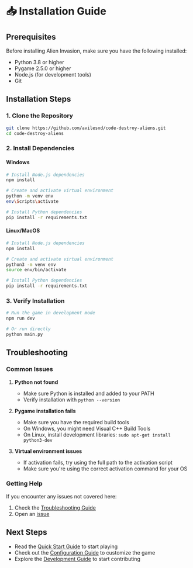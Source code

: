 # 📥 Installation Guide

## Prerequisites

Before installing Alien Invasion, make sure you have the following installed:

- Python 3.8 or higher
- Pygame 2.5.0 or higher
- Node.js (for development tools)
- Git

## Installation Steps

### 1. Clone the Repository

```bash
git clone https://github.com/avilesxd/code-destroy-aliens.git
cd code-destroy-aliens
```

### 2. Install Dependencies

#### Windows

```bash
# Install Node.js dependencies
npm install

# Create and activate virtual environment
python -m venv env
env\Scripts\activate

# Install Python dependencies
pip install -r requirements.txt
```

#### Linux/MacOS

```bash
# Install Node.js dependencies
npm install

# Create and activate virtual environment
python3 -m venv env
source env/bin/activate

# Install Python dependencies
pip install -r requirements.txt
```

### 3. Verify Installation

```bash
# Run the game in development mode
npm run dev

# Or run directly
python main.py
```

## Troubleshooting

### Common Issues

1. **Python not found**
   - Make sure Python is installed and added to your PATH
   - Verify installation with `python --version`

2. **Pygame installation fails**
   - Make sure you have the required build tools
   - On Windows, you might need Visual C++ Build Tools
   - On Linux, install development libraries: `sudo apt-get install python3-dev`

3. **Virtual environment issues**
   - If activation fails, try using the full path to the activation script
   - Make sure you're using the correct activation command for your OS

### Getting Help

If you encounter any issues not covered here:

1. Check the [Troubleshooting Guide](./reference/troubleshooting/README.md)
2. Open an [issue](https://github.com/avilesxd/code-destroy-aliens/issues)

## Next Steps

- Read the [Quick Start Guide](quick-start.md) to start playing
- Check out the [Configuration Guide](configuration.md) to customize the game
- Explore the [Development Guide](../development/core-concepts.md) to start contributing
